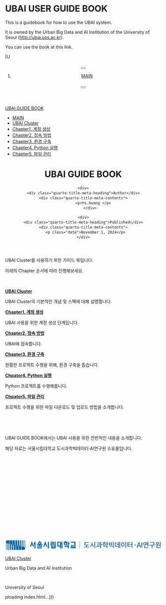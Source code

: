 # UBAI USER GUIDE BOOK

This is a guidebook for how to use the UBAI system.

It is owned by the Urban Big Data and AI Institution of the University of Seoul (http://ubai.uos.ac.kr).

You can use the book at this link.

[U<!DOCTYPE html>
<html xmlns="http://www.w3.org/1999/xhtml" lang="en" xml:lang="en"><head>

<meta charset="utf-8">
<meta name="generator" content="quarto-1.5.57">

<meta name="viewport" content="width=device-width, initial-scale=1.0, user-scalable=yes">

<meta name="author" content="hs.hwang">
<meta name="dcterms.date" content="2024-11-01">

<title>UBAI GUIDE BOOK</title>
<style>
code{white-space: pre-wrap;}
span.smallcaps{font-variant: small-caps;}
div.columns{display: flex; gap: min(4vw, 1.5em);}
div.column{flex: auto; overflow-x: auto;}
div.hanging-indent{margin-left: 1.5em; text-indent: -1.5em;}
ul.task-list{list-style: none;}
ul.task-list li input[type="checkbox"] {
  width: 0.8em;
  margin: 0 0.8em 0.2em -1em; /* quarto-specific, see https://github.com/quarto-dev/quarto-cli/issues/4556 */ 
  vertical-align: middle;
}
</style>


<script src="site_libs/quarto-nav/quarto-nav.js"></script>
<script src="site_libs/quarto-nav/headroom.min.js"></script>
<script src="site_libs/clipboard/clipboard.min.js"></script>
<script src="site_libs/quarto-search/autocomplete.umd.js"></script>
<script src="site_libs/quarto-search/fuse.min.js"></script>
<script src="site_libs/quarto-search/quarto-search.js"></script>
<meta name="quarto:offset" content="./">
<link href="./UBAI Cluster.html" rel="next">
<script src="site_libs/quarto-html/quarto.js"></script>
<script src="site_libs/quarto-html/popper.min.js"></script>
<script src="site_libs/quarto-html/tippy.umd.min.js"></script>
<script src="site_libs/quarto-html/anchor.min.js"></script>
<link href="site_libs/quarto-html/tippy.css" rel="stylesheet">
<link href="site_libs/quarto-html/quarto-syntax-highlighting.css" rel="stylesheet" id="quarto-text-highlighting-styles">
<script src="site_libs/bootstrap/bootstrap.min.js"></script>
<link href="site_libs/bootstrap/bootstrap-icons.css" rel="stylesheet">
<link href="site_libs/bootstrap/bootstrap.min.css" rel="stylesheet" id="quarto-bootstrap" data-mode="light">
<script id="quarto-search-options" type="application/json">{
  "location": "sidebar",
  "copy-button": false,
  "collapse-after": 3,
  "panel-placement": "start",
  "type": "textbox",
  "limit": 50,
  "keyboard-shortcut": [
    "f",
    "/",
    "s"
  ],
  "show-item-context": false,
  "language": {
    "search-no-results-text": "No results",
    "search-matching-documents-text": "matching documents",
    "search-copy-link-title": "Copy link to search",
    "search-hide-matches-text": "Hide additional matches",
    "search-more-match-text": "more match in this document",
    "search-more-matches-text": "more matches in this document",
    "search-clear-button-title": "Clear",
    "search-text-placeholder": "",
    "search-detached-cancel-button-title": "Cancel",
    "search-submit-button-title": "Submit",
    "search-label": "Search"
  }
}</script>


</head>

<body class="nav-sidebar floating fullcontent">

<div id="quarto-search-results"></div>
  <header id="quarto-header" class="headroom fixed-top">
  <nav class="quarto-secondary-nav">
    <div class="container-fluid d-flex">
      <button type="button" class="quarto-btn-toggle btn" data-bs-toggle="collapse" role="button" data-bs-target=".quarto-sidebar-collapse-item" aria-controls="quarto-sidebar" aria-expanded="false" aria-label="Toggle sidebar navigation" onclick="if (window.quartoToggleHeadroom) { window.quartoToggleHeadroom(); }">
        <i class="bi bi-layout-text-sidebar-reverse"></i>
      </button>
        <nav class="quarto-page-breadcrumbs" aria-label="breadcrumb"><ol class="breadcrumb"><li class="breadcrumb-item"><a href="./index.html"><span class="chapter-title">MAIN</span></a></li></ol></nav>
        <a class="flex-grow-1" role="navigation" data-bs-toggle="collapse" data-bs-target=".quarto-sidebar-collapse-item" aria-controls="quarto-sidebar" aria-expanded="false" aria-label="Toggle sidebar navigation" onclick="if (window.quartoToggleHeadroom) { window.quartoToggleHeadroom(); }">      
        </a>
      <button type="button" class="btn quarto-search-button" aria-label="Search" onclick="window.quartoOpenSearch();">
        <i class="bi bi-search"></i>
      </button>
    </div>
  </nav>
</header>
<!-- content -->
<div id="quarto-content" class="quarto-container page-columns page-rows-contents page-layout-article">
<!-- sidebar -->
  <nav id="quarto-sidebar" class="sidebar collapse collapse-horizontal quarto-sidebar-collapse-item sidebar-navigation floating overflow-auto">
    <div class="pt-lg-2 mt-2 text-left sidebar-header">
    <div class="sidebar-title mb-0 py-0">
      <a href="./">UBAI GUIDE BOOK</a> 
    </div>
      </div>
        <div class="mt-2 flex-shrink-0 align-items-center">
        <div class="sidebar-search">
        <div id="quarto-search" class="" title="Search"></div>
        </div>
        </div>
    <div class="sidebar-menu-container"> 
    <ul class="list-unstyled mt-1">
        <li class="sidebar-item">
  <div class="sidebar-item-container"> 
  <a href="./index.html" class="sidebar-item-text sidebar-link active"><span class="chapter-title">MAIN</span></a>
  </div>
</li>
        <li class="sidebar-item">
  <div class="sidebar-item-container"> 
  <a href="./UBAI Cluster.html" class="sidebar-item-text sidebar-link"><span class="chapter-title">UBAI Cluster</span></a>
  </div>
</li>
        <li class="sidebar-item">
  <div class="sidebar-item-container"> 
  <a href="./계정 생성.html" class="sidebar-item-text sidebar-link"><span class="chapter-title">Chapter1. 계정 생성</span></a>
  </div>
</li>
        <li class="sidebar-item">
  <div class="sidebar-item-container"> 
  <a href="./접속 방법.html" class="sidebar-item-text sidebar-link"><span class="chapter-title">Chapter2. 접속 방법</span></a>
  </div>
</li>
        <li class="sidebar-item">
  <div class="sidebar-item-container"> 
  <a href="./환경 구축.html" class="sidebar-item-text sidebar-link"><span class="chapter-title">Chapter3. 환경 구축</span></a>
  </div>
</li>
        <li class="sidebar-item">
  <div class="sidebar-item-container"> 
  <a href="./Python 실행.html" class="sidebar-item-text sidebar-link"><span class="chapter-title">Chapter4. Python 실행</span></a>
  </div>
</li>
        <li class="sidebar-item">
  <div class="sidebar-item-container"> 
  <a href="./파일 로드.html" class="sidebar-item-text sidebar-link"><span class="chapter-title">Chapter5. 파일 관리</span></a>
  </div>
</li>
    </ul>
    </div>
</nav>
<div id="quarto-sidebar-glass" class="quarto-sidebar-collapse-item" data-bs-toggle="collapse" data-bs-target=".quarto-sidebar-collapse-item"></div>
<!-- margin-sidebar -->
    
<!-- main -->
<main class="content" id="quarto-document-content">

<header id="title-block-header" class="quarto-title-block default">
<div class="quarto-title">
<h1 class="title">UBAI GUIDE BOOK</h1>
</div>



<div class="quarto-title-meta">

    <div>
    <div class="quarto-title-meta-heading">Author</div>
    <div class="quarto-title-meta-contents">
             <p>hs.hwang </p>
          </div>
  </div>
    
    <div>
    <div class="quarto-title-meta-heading">Published</div>
    <div class="quarto-title-meta-contents">
      <p class="date">November 1, 2024</p>
    </div>
  </div>
  
    
  </div>
  


</header>


<p>UBAI Cluster를 사용하기 위한 가이드 북입니다.</p>
<p>아래의 Chapter 순서에 따라 진행해보세요. <br><br><br></p>
<p><strong><a href="./UBAI Cluster.html">UBAI Cluster</a></strong></p>
<p>UBAI Cluster의 기본적인 개념 및 스펙에 대해 설명합니다.</p>
<p><strong><a href="./계정 생성.html">Chapter1. 계정 생성</a></strong></p>
<p>UBAI 사용을 위한 계정 생성 단계입니다.</p>
<p><strong><a href="./접속 방법.html">Chapter2. 접속 방법</a></strong></p>
<p>UBAI에 접속합니다.</p>
<p><strong><a href="./환경 구축.html">Chapter3. 환경 구축</a></strong></p>
<p>원활한 프로젝트 수행을 위해, 환경 구축을 돕습니다.</p>
<p><strong><a href="./Python 실행.html">Chpater4. Python 실행</a></strong></p>
<p>Python 프로젝트를 수행해봅니다.</p>
<p><strong><a href="./파일 로드.html">Chpater5. 파일 관리</a></strong></p>
<p>프로젝트 수행을 위한 파일 다운로드 및 업로드 방법을 소개합니다.</p>
<p><br><br><br></p>
<p>UBAI GUIDE BOOK에서는 UBAI 사용을 위한 전반적인 내용을 소개합니다.</p>
<p>해당 자료는 서울시립대학교 도시과학빅데이터·AI연구원 소유물입니다.</p>
<p><br> <br> <br> <br> <br> <br> <br> <br> <br> <br> <br> <br> <br> <br> <br></p>
<p><img src="./jpg/logo.jpg" class="img-fluid"></p>



</main> <!-- /main -->
<script id="quarto-html-after-body" type="application/javascript">
window.document.addEventListener("DOMContentLoaded", function (event) {
  const toggleBodyColorMode = (bsSheetEl) => {
    const mode = bsSheetEl.getAttribute("data-mode");
    const bodyEl = window.document.querySelector("body");
    if (mode === "dark") {
      bodyEl.classList.add("quarto-dark");
      bodyEl.classList.remove("quarto-light");
    } else {
      bodyEl.classList.add("quarto-light");
      bodyEl.classList.remove("quarto-dark");
    }
  }
  const toggleBodyColorPrimary = () => {
    const bsSheetEl = window.document.querySelector("link#quarto-bootstrap");
    if (bsSheetEl) {
      toggleBodyColorMode(bsSheetEl);
    }
  }
  toggleBodyColorPrimary();  
  const icon = "";
  const anchorJS = new window.AnchorJS();
  anchorJS.options = {
    placement: 'right',
    icon: icon
  };
  anchorJS.add('.anchored');
  const isCodeAnnotation = (el) => {
    for (const clz of el.classList) {
      if (clz.startsWith('code-annotation-')) {                     
        return true;
      }
    }
    return false;
  }
  const onCopySuccess = function(e) {
    // button target
    const button = e.trigger;
    // don't keep focus
    button.blur();
    // flash "checked"
    button.classList.add('code-copy-button-checked');
    var currentTitle = button.getAttribute("title");
    button.setAttribute("title", "Copied!");
    let tooltip;
    if (window.bootstrap) {
      button.setAttribute("data-bs-toggle", "tooltip");
      button.setAttribute("data-bs-placement", "left");
      button.setAttribute("data-bs-title", "Copied!");
      tooltip = new bootstrap.Tooltip(button, 
        { trigger: "manual", 
          customClass: "code-copy-button-tooltip",
          offset: [0, -8]});
      tooltip.show();    
    }
    setTimeout(function() {
      if (tooltip) {
        tooltip.hide();
        button.removeAttribute("data-bs-title");
        button.removeAttribute("data-bs-toggle");
        button.removeAttribute("data-bs-placement");
      }
      button.setAttribute("title", currentTitle);
      button.classList.remove('code-copy-button-checked');
    }, 1000);
    // clear code selection
    e.clearSelection();
  }
  const getTextToCopy = function(trigger) {
      const codeEl = trigger.previousElementSibling.cloneNode(true);
      for (const childEl of codeEl.children) {
        if (isCodeAnnotation(childEl)) {
          childEl.remove();
        }
      }
      return codeEl.innerText;
  }
  const clipboard = new window.ClipboardJS('.code-copy-button:not([data-in-quarto-modal])', {
    text: getTextToCopy
  });
  clipboard.on('success', onCopySuccess);
  if (window.document.getElementById('quarto-embedded-source-code-modal')) {
    // For code content inside modals, clipBoardJS needs to be initialized with a container option
    // TODO: Check when it could be a function (https://github.com/zenorocha/clipboard.js/issues/860)
    const clipboardModal = new window.ClipboardJS('.code-copy-button[data-in-quarto-modal]', {
      text: getTextToCopy,
      container: window.document.getElementById('quarto-embedded-source-code-modal')
    });
    clipboardModal.on('success', onCopySuccess);
  }
    var localhostRegex = new RegExp(/^(?:http|https):\/\/localhost\:?[0-9]*\//);
    var mailtoRegex = new RegExp(/^mailto:/);
      var filterRegex = new RegExp('/' + window.location.host + '/');
    var isInternal = (href) => {
        return filterRegex.test(href) || localhostRegex.test(href) || mailtoRegex.test(href);
    }
    // Inspect non-navigation links and adorn them if external
 	var links = window.document.querySelectorAll('a[href]:not(.nav-link):not(.navbar-brand):not(.toc-action):not(.sidebar-link):not(.sidebar-item-toggle):not(.pagination-link):not(.no-external):not([aria-hidden]):not(.dropdown-item):not(.quarto-navigation-tool):not(.about-link)');
    for (var i=0; i<links.length; i++) {
      const link = links[i];
      if (!isInternal(link.href)) {
        // undo the damage that might have been done by quarto-nav.js in the case of
        // links that we want to consider external
        if (link.dataset.originalHref !== undefined) {
          link.href = link.dataset.originalHref;
        }
      }
    }
  function tippyHover(el, contentFn, onTriggerFn, onUntriggerFn) {
    const config = {
      allowHTML: true,
      maxWidth: 500,
      delay: 100,
      arrow: false,
      appendTo: function(el) {
          return el.parentElement;
      },
      interactive: true,
      interactiveBorder: 10,
      theme: 'quarto',
      placement: 'bottom-start',
    };
    if (contentFn) {
      config.content = contentFn;
    }
    if (onTriggerFn) {
      config.onTrigger = onTriggerFn;
    }
    if (onUntriggerFn) {
      config.onUntrigger = onUntriggerFn;
    }
    window.tippy(el, config); 
  }
  const noterefs = window.document.querySelectorAll('a[role="doc-noteref"]');
  for (var i=0; i<noterefs.length; i++) {
    const ref = noterefs[i];
    tippyHover(ref, function() {
      // use id or data attribute instead here
      let href = ref.getAttribute('data-footnote-href') || ref.getAttribute('href');
      try { href = new URL(href).hash; } catch {}
      const id = href.replace(/^#\/?/, "");
      const note = window.document.getElementById(id);
      if (note) {
        return note.innerHTML;
      } else {
        return "";
      }
    });
  }
  const xrefs = window.document.querySelectorAll('a.quarto-xref');
  const processXRef = (id, note) => {
    // Strip column container classes
    const stripColumnClz = (el) => {
      el.classList.remove("page-full", "page-columns");
      if (el.children) {
        for (const child of el.children) {
          stripColumnClz(child);
        }
      }
    }
    stripColumnClz(note)
    if (id === null || id.startsWith('sec-')) {
      // Special case sections, only their first couple elements
      const container = document.createElement("div");
      if (note.children && note.children.length > 2) {
        container.appendChild(note.children[0].cloneNode(true));
        for (let i = 1; i < note.children.length; i++) {
          const child = note.children[i];
          if (child.tagName === "P" && child.innerText === "") {
            continue;
          } else {
            container.appendChild(child.cloneNode(true));
            break;
          }
        }
        if (window.Quarto?.typesetMath) {
          window.Quarto.typesetMath(container);
        }
        return container.innerHTML
      } else {
        if (window.Quarto?.typesetMath) {
          window.Quarto.typesetMath(note);
        }
        return note.innerHTML;
      }
    } else {
      // Remove any anchor links if they are present
      const anchorLink = note.querySelector('a.anchorjs-link');
      if (anchorLink) {
        anchorLink.remove();
      }
      if (window.Quarto?.typesetMath) {
        window.Quarto.typesetMath(note);
      }
      // TODO in 1.5, we should make sure this works without a callout special case
      if (note.classList.contains("callout")) {
        return note.outerHTML;
      } else {
        return note.innerHTML;
      }
    }
  }
  for (var i=0; i<xrefs.length; i++) {
    const xref = xrefs[i];
    tippyHover(xref, undefined, function(instance) {
      instance.disable();
      let url = xref.getAttribute('href');
      let hash = undefined; 
      if (url.startsWith('#')) {
        hash = url;
      } else {
        try { hash = new URL(url).hash; } catch {}
      }
      if (hash) {
        const id = hash.replace(/^#\/?/, "");
        const note = window.document.getElementById(id);
        if (note !== null) {
          try {
            const html = processXRef(id, note.cloneNode(true));
            instance.setContent(html);
          } finally {
            instance.enable();
            instance.show();
          }
        } else {
          // See if we can fetch this
          fetch(url.split('#')[0])
          .then(res => res.text())
          .then(html => {
            const parser = new DOMParser();
            const htmlDoc = parser.parseFromString(html, "text/html");
            const note = htmlDoc.getElementById(id);
            if (note !== null) {
              const html = processXRef(id, note);
              instance.setContent(html);
            } 
          }).finally(() => {
            instance.enable();
            instance.show();
          });
        }
      } else {
        // See if we can fetch a full url (with no hash to target)
        // This is a special case and we should probably do some content thinning / targeting
        fetch(url)
        .then(res => res.text())
        .then(html => {
          const parser = new DOMParser();
          const htmlDoc = parser.parseFromString(html, "text/html");
          const note = htmlDoc.querySelector('main.content');
          if (note !== null) {
            // This should only happen for chapter cross references
            // (since there is no id in the URL)
            // remove the first header
            if (note.children.length > 0 && note.children[0].tagName === "HEADER") {
              note.children[0].remove();
            }
            const html = processXRef(null, note);
            instance.setContent(html);
          } 
        }).finally(() => {
          instance.enable();
          instance.show();
        });
      }
    }, function(instance) {
    });
  }
      let selectedAnnoteEl;
      const selectorForAnnotation = ( cell, annotation) => {
        let cellAttr = 'data-code-cell="' + cell + '"';
        let lineAttr = 'data-code-annotation="' +  annotation + '"';
        const selector = 'span[' + cellAttr + '][' + lineAttr + ']';
        return selector;
      }
      const selectCodeLines = (annoteEl) => {
        const doc = window.document;
        const targetCell = annoteEl.getAttribute("data-target-cell");
        const targetAnnotation = annoteEl.getAttribute("data-target-annotation");
        const annoteSpan = window.document.querySelector(selectorForAnnotation(targetCell, targetAnnotation));
        const lines = annoteSpan.getAttribute("data-code-lines").split(",");
        const lineIds = lines.map((line) => {
          return targetCell + "-" + line;
        })
        let top = null;
        let height = null;
        let parent = null;
        if (lineIds.length > 0) {
            //compute the position of the single el (top and bottom and make a div)
            const el = window.document.getElementById(lineIds[0]);
            top = el.offsetTop;
            height = el.offsetHeight;
            parent = el.parentElement.parentElement;
          if (lineIds.length > 1) {
            const lastEl = window.document.getElementById(lineIds[lineIds.length - 1]);
            const bottom = lastEl.offsetTop + lastEl.offsetHeight;
            height = bottom - top;
          }
          if (top !== null && height !== null && parent !== null) {
            // cook up a div (if necessary) and position it 
            let div = window.document.getElementById("code-annotation-line-highlight");
            if (div === null) {
              div = window.document.createElement("div");
              div.setAttribute("id", "code-annotation-line-highlight");
              div.style.position = 'absolute';
              parent.appendChild(div);
            }
            div.style.top = top - 2 + "px";
            div.style.height = height + 4 + "px";
            div.style.left = 0;
            let gutterDiv = window.document.getElementById("code-annotation-line-highlight-gutter");
            if (gutterDiv === null) {
              gutterDiv = window.document.createElement("div");
              gutterDiv.setAttribute("id", "code-annotation-line-highlight-gutter");
              gutterDiv.style.position = 'absolute';
              const codeCell = window.document.getElementById(targetCell);
              const gutter = codeCell.querySelector('.code-annotation-gutter');
              gutter.appendChild(gutterDiv);
            }
            gutterDiv.style.top = top - 2 + "px";
            gutterDiv.style.height = height + 4 + "px";
          }
          selectedAnnoteEl = annoteEl;
        }
      };
      const unselectCodeLines = () => {
        const elementsIds = ["code-annotation-line-highlight", "code-annotation-line-highlight-gutter"];
        elementsIds.forEach((elId) => {
          const div = window.document.getElementById(elId);
          if (div) {
            div.remove();
          }
        });
        selectedAnnoteEl = undefined;
      };
        // Handle positioning of the toggle
    window.addEventListener(
      "resize",
      throttle(() => {
        elRect = undefined;
        if (selectedAnnoteEl) {
          selectCodeLines(selectedAnnoteEl);
        }
      }, 10)
    );
    function throttle(fn, ms) {
    let throttle = false;
    let timer;
      return (...args) => {
        if(!throttle) { // first call gets through
            fn.apply(this, args);
            throttle = true;
        } else { // all the others get throttled
            if(timer) clearTimeout(timer); // cancel #2
            timer = setTimeout(() => {
              fn.apply(this, args);
              timer = throttle = false;
            }, ms);
        }
      };
    }
      // Attach click handler to the DT
      const annoteDls = window.document.querySelectorAll('dt[data-target-cell]');
      for (const annoteDlNode of annoteDls) {
        annoteDlNode.addEventListener('click', (event) => {
          const clickedEl = event.target;
          if (clickedEl !== selectedAnnoteEl) {
            unselectCodeLines();
            const activeEl = window.document.querySelector('dt[data-target-cell].code-annotation-active');
            if (activeEl) {
              activeEl.classList.remove('code-annotation-active');
            }
            selectCodeLines(clickedEl);
            clickedEl.classList.add('code-annotation-active');
          } else {
            // Unselect the line
            unselectCodeLines();
            clickedEl.classList.remove('code-annotation-active');
          }
        });
      }
  const findCites = (el) => {
    const parentEl = el.parentElement;
    if (parentEl) {
      const cites = parentEl.dataset.cites;
      if (cites) {
        return {
          el,
          cites: cites.split(' ')
        };
      } else {
        return findCites(el.parentElement)
      }
    } else {
      return undefined;
    }
  };
  var bibliorefs = window.document.querySelectorAll('a[role="doc-biblioref"]');
  for (var i=0; i<bibliorefs.length; i++) {
    const ref = bibliorefs[i];
    const citeInfo = findCites(ref);
    if (citeInfo) {
      tippyHover(citeInfo.el, function() {
        var popup = window.document.createElement('div');
        citeInfo.cites.forEach(function(cite) {
          var citeDiv = window.document.createElement('div');
          citeDiv.classList.add('hanging-indent');
          citeDiv.classList.add('csl-entry');
          var biblioDiv = window.document.getElementById('ref-' + cite);
          if (biblioDiv) {
            citeDiv.innerHTML = biblioDiv.innerHTML;
          }
          popup.appendChild(citeDiv);
        });
        return popup.innerHTML;
      });
    }
  }
});
</script>
<nav class="page-navigation">
  <div class="nav-page nav-page-previous">
  </div>
  <div class="nav-page nav-page-next">
      <a href="./UBAI Cluster.html" class="pagination-link" aria-label="UBAI Cluster">
        <span class="nav-page-text"><span class="chapter-title">UBAI Cluster</span></span> <i class="bi bi-arrow-right-short"></i>
      </a>
  </div>
</nav>
</div> <!-- /content -->
<footer class="footer">
  <div class="nav-footer">
    <div class="nav-footer-left">
<p>Urban Big Data and AI Institution</p>
</div>   
    <div class="nav-footer-center">
      &nbsp;
    </div>
    <div class="nav-footer-right">
<p>University of Seoul</p>
</div>
  </div>
</footer>




</body></html>ploading index.html…]()
